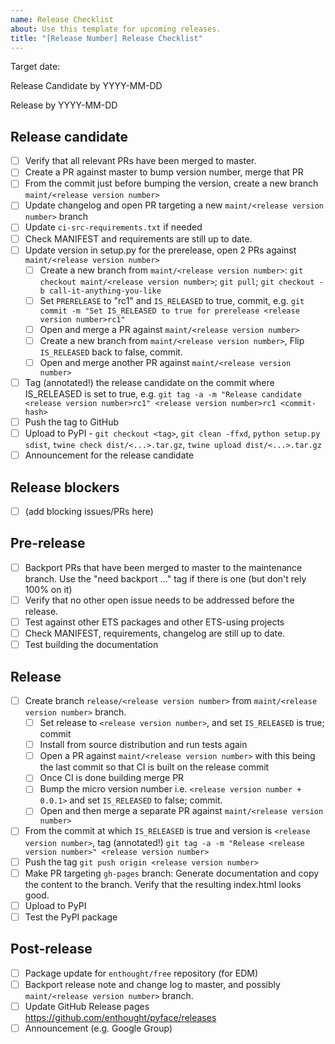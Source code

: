 ```yaml
---
name: Release Checklist
about: Use this template for upcoming releases.
title: "[Release Number] Release Checklist"
---
```


Target date:

Release Candidate by YYYY-MM-DD

Release by YYYY-MM-DD

Release candidate
-------------------
- [ ] Verify that all relevant PRs have been merged to master.
- [ ] Create a PR against master to bump version number, merge that PR
- [ ] From the commit just before bumping the version, create a new branch `maint/<release version number>`
- [ ] Update changelog and open PR targeting a new `maint/<release version number>` branch
- [ ] Update `ci-src-requirements.txt` if needed
- [ ] Check MANIFEST and requirements are still up to date.
- [ ] Update version in setup.py for the prerelease, open 2 PRs against `maint/<release version number>`
  - [ ] Create a new branch from `maint/<release version number>`: `git checkout maint/<release version number>`; `git pull`; `git checkout -b call-it-anything-you-like`
  - [ ] Set `PRERELEASE` to "rc1" and `IS_RELEASED` to true, commit, e.g. `git commit -m "Set IS_RELEASED to true for prerelease <release version number>rc1"`
  - [ ] Open and merge a PR against `maint/<release version number>`
  - [ ] Create a new branch from `maint/<release version number>`, Flip `IS_RELEASED` back to false, commit.
  - [ ] Open and merge another PR against `maint/<release version number>`
- [ ] Tag (annotated!) the release candidate on the commit where IS_RELEASED is set to true, e.g. `git tag -a -m "Release candidate <release version number>rc1" <release version number>rc1 <commit-hash>`
- [ ] Push the tag to GitHub
- [ ] Upload to PyPI
       - `git checkout <tag>`, `git clean -ffxd`, `python setup.py sdist`, `twine check dist/<...>.tar.gz`, `twine upload dist/<...>.tar.gz`
- [ ] Announcement for the release candidate

Release blockers
----------------
- [ ] (add blocking issues/PRs here)

Pre-release
---
- [ ] Backport PRs that have been merged to master to the maintenance branch. Use the "need backport ..." tag if there is one (but don't rely 100% on it)
- [ ] Verify that no other open issue needs to be addressed before the release.
- [ ] Test against other ETS packages and other ETS-using projects
- [ ] Check MANIFEST, requirements, changelog are still up to date.
- [ ] Test building the documentation

Release
-------
- [ ] Create branch `release/<release version number>` from `maint/<release version number>` branch.
  - [ ] Set release to `<release version number>`, and set `IS_RELEASED` is true; commit
  - [ ] Install from source distribution and run tests again
  - [ ] Open a PR against `maint/<release version number>` with this being the last commit so that CI is built on the release commit
  - [ ] Once CI is done building merge PR
  - [ ] Bump the micro version number i.e. `<release version number + 0.0.1>` and set `IS_RELEASED` to false; commit.
  - [ ] Open and then merge a separate PR against `maint/<release version number>`
- [ ] From the commit at which `IS_RELEASED` is true and version is `<release version number>`, tag (annotated!) `git tag -a -m "Release <release version number>" <release version number>`
- [ ] Push the tag `git push origin <release version number>`
- [ ] Make PR targeting `gh-pages` branch: Generate documentation and copy the content to the branch. Verify that the resulting index.html looks good.
- [ ] Upload to PyPI
- [ ] Test the PyPI package

Post-release
-------------
- [ ] Package update for `enthought/free` repository (for EDM)
- [ ] Backport release note and change log to master, and possibly `maint/<release version number>` branch.
- [ ] Update GitHub Release pages https://github.com/enthought/pyface/releases
- [ ] Announcement (e.g. Google Group)
